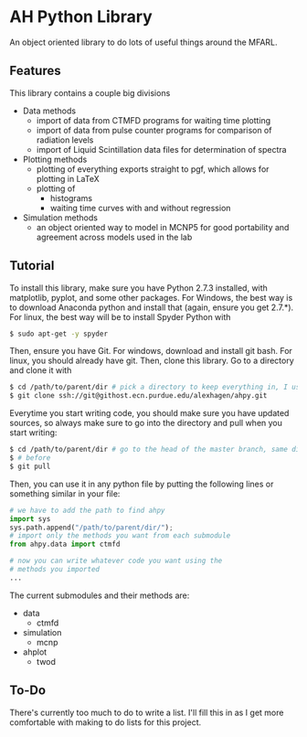 # AH Python Library

An object oriented library to do lots of useful things around the MFARL.

## Features

This library contains a couple big divisions

- Data methods
	- import of data from CTMFD programs for waiting time plotting
	- import of data from pulse counter programs for comparison of radiation levels
	- import of Liquid Scintillation data files for determination of spectra
- Plotting methods
	- plotting of everything exports straight to pgf, which allows for plotting in LaTeX
	- plotting of
		- histograms
		- waiting time curves with and without regression
- Simulation methods
	- an object oriented way to model in MCNP5 for good portability and agreement across models used in the lab

## Tutorial

To install this library, make sure you have Python 2.7.3 installed, with matplotlib, pyplot, and some other packages.  For Windows, the best way is to download Anaconda python and install that (again, ensure you get 2.7.*).  For linux, the best way will be to install Spyder Python with

```bash
$ sudo apt-get -y spyder
```

Then, ensure you have Git.  For windows, download and install git bash.  For linux, you should already have git.
Then, clone this library.  Go to a directory and clone it with

```bash
$ cd /path/to/parent/dir # pick a directory to keep everything in, I use ~/code
$ git clone ssh://git@githost.ecn.purdue.edu/alexhagen/ahpy.git
```

Everytime you start writing code, you should make sure you have updated sources, so always make sure to go into the directory and pull when you start writing:

```bash
$ cd /path/to/parent/dir # go to the head of the master branch, same dir you chose
$ # before
$ git pull
```

Then, you can use it in any python file by putting the following lines or something similar in your file:

```python
# we have to add the path to find ahpy
import sys
sys.path.append("/path/to/parent/dir/");
# import only the methods you want from each submodule
from ahpy.data import ctmfd

# now you can write whatever code you want using the
# methods you imported
...
```

The current submodules and their methods are:

- data
	- ctmfd
- simulation
	- mcnp
- ahplot
	- twod

## To-Do

There's currently too much to do to write a list.  I'll fill this in as I get more comfortable with making to do lists for this project.